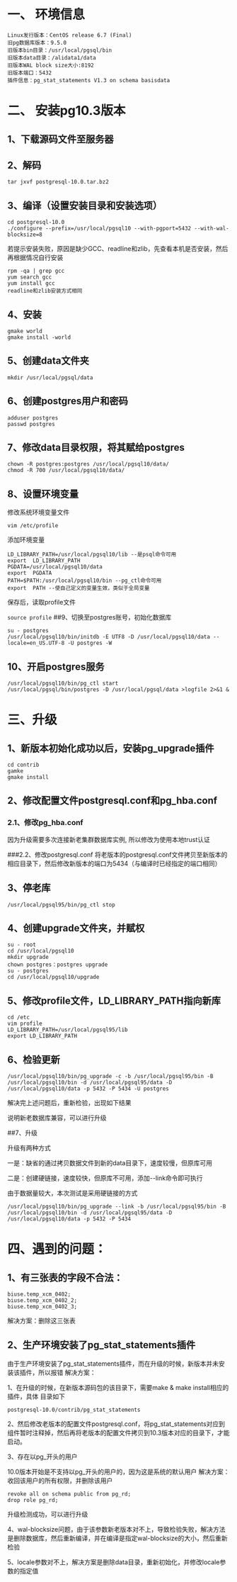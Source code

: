 # 一、  环境信息
```
Linux发行版本：CentOS release 6.7 (Final)
旧pg数据库版本：9.5.0
旧版本bin目录：/usr/local/pgsql/bin
旧版本data目录：/alidata1/data
旧版本WAL block size大小:8192
旧版本端口：5432
插件信息：pg_stat_statements V1.3 on schema basisdata
```
# 二、  安装pg10.3版本

## 1、下载源码文件至服务器

## 2、解码
`tar jxvf postgresql-10.0.tar.bz2`

## 3、编译（设置安装目录和安装选项）
```
cd postgresql-10.0
./configure --prefix=/usr/local/pgsql10 --with-pgport=5432 --with-wal-blocksize=8
```
若提示安装失败，原因是缺少GCC、readline和zlib，先查看本机是否安装，然后再根据情况自行安装

```
rpm -qa | grep gcc
yum search gcc
yum install gcc
readline和zlib安装方式相同
```
## 4、安装
```
gmake world
gmake install -world
```
## 5、创建data文件夹

`mkdir /usr/local/pgsql/data`

## 6、创建postgres用户和密码

```
adduser postgres
passwd postgres
```
## 7、修改data目录权限，将其赋给postgres

```
chown -R postgres:postgres /usr/local/pgsql10/data/
chmod -R 700 /usr/local/pgsql10/data/
```
## 8、设置环境变量

修改系统环境变量文件

`vim /etc/profile`

添加环境变量

```
LD_LIBRARY_PATH=/usr/local/pgsql10/lib --是psql命令可用
export  LD_LIBRARY_PATH
PGDATA=/usr/local/pgsql10/data
export  PGDATA
PATH=$PATH:/usr/local/pgsql10/bin --pg_ctl命令可用
export  PATH --使自己定义的变量生效，类似于全局变量
```
保存后，读取profile文件

`source profile`
##9、切换至postgres账号，初始化数据库

```
su - postgres
/usr/local/pgsql10/bin/initdb -E UTF8 -D /usr/local/pgsql10/data --locale=en_US.UTF-8 -U postgres -W
```
## 10、开启postgres服务
```
/usr/local/pgsql10/bin/pg_ctl start
/usr/local/pgsql/bin/postgres -D /usr/local/pgsql/data >logfile 2>&1 &
```
# 三、升级

## 1、新版本初始化成功以后，安装pg_upgrade插件
```
cd contrib 
gamke 
gmake install
```
## 2、修改配置文件postgresql.conf和pg_hba.conf
### 2.1、修改pg_hba.conf

因为升级需要多次连接新老集群数据库实例, 所以修改为使用本地trust认证

###2.2、修改postgresql.conf
将老版本的postgresql.conf文件拷贝至新版本的相应目录下，然后修改新版本的端口为5434（与编译时已经指定的端口相同）

## 3、停老库

`/usr/local/pgsql95/bin/pg_ctl stop`

## 4、创建upgrade文件夹，并赋权
```
su - root   
cd /usr/local/pgsql10
mkdir upgrade  
chown postgres：postgres upgrade   
su - postgres 
cd /usr/local/pgsql10/upgrade
```
## 5、修改profile文件，LD_LIBRARY_PATH指向新库
```
cd /etc
vim profile
LD_LIBRARY_PATH=/usr/local/pgsql95/lib
export LD_LIBRARY_PATH
```
## 6、检验更新

`/usr/local/pgsql10/bin/pg_upgrade -c -b /usr/local/pgsql95/bin -B /usr/local/pgsql10/bin -d /usr/local/pgsql95/data -D /usr/local/pgsql10/data -p 5432 -P 5434 -U postgres`

解决完上述问题后，重新检验，出现如下结果

说明新老数据库兼容，可以进行升级

##7、升级

升级有两种方式

一是：缺省的通过拷贝数据文件到新的data目录下，速度较慢，但原库可用

二是：创建硬链接，速度较快，但原库不可用，添加--link命令即可执行

由于数据量较大，本次测试是采用硬链接的方式

`/usr/local/pgsql10/bin/pg_upgrade --link -b /usr/local/pgsql95/bin -B /usr/local/pgsql10/bin -d /usr/local/pgsql95/data -D /usr/local/pgsql10/data -p 5432 -P 5434`

# 四、遇到的问题：
## 1、有三张表的字段不合法：
```
biuse.temp_xcm_0402;
biuse.temp_xcm_0402_2;
biuse.temp_xcm_0402_3;
```
解决方案：删除这三张表





## 2、生产环境安装了pg_stat_statements插件

由于生产环境安装了pg_stat_statements插件，而在升级的时候，新版本并未安装该插件，所以报错
解决方案：

1、在升级的时候，在新版本源码包的该目录下，需要make & make install相应的插件，具体
目录如下

`postgresql-10.0/contrib/pg_stat_statements`

2、然后修改老版本的配置文件postgresql.conf，将pg_stat_statements对应到组件暂时注释掉，然后再将老版本的配置文件拷贝到10.3版本对应的目录下，才能启动。

3、存在以pg_开头的用户

10.0版本开始是不支持以pg_开头的用户的，因为这是系统的默认用户
解决方案：收回该用户的所有权限，并删除该用户

```
revoke all on schema public from pg_rd;
drop role pg_rd;
```

升级检测成功，可以进行升级



4、wal-blocksize问题，由于该参数新老版本对不上，导致检验失败，解决方法是删除数据库，然后重新编译，并在编译是指定wal-blocksize的大小，然后重新检验

5、locale参数对不上，解决方案是删除data目录，重新初始化，并修改locale参数的指定值